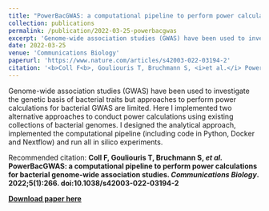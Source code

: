 ```yaml
---
title: "PowerBacGWAS: a computational pipeline to perform power calculations for bacterial genome-wide association studies"
collection: publications
permalink: /publication/2022-03-25-powerbacgwas
excerpt: 'Genome-wide association studies (GWAS) have been used to investigate the genetic basis of bacterial traits but approaches to perform power calculations for bacterial GWAS are limited. Here I implemented two alternative approaches to conduct power calculations using existing collections of bacterial genomes. I designed the analytical approach, implemented the computational pipeline (including code in Python, Docker and Nextflow) and run all in silico experiments.'
date: 2022-03-25
venue: 'Communications Biology'
paperurl: 'https://www.nature.com/articles/s42003-022-03194-2'
citation: '<b>Coll F<b>, Gouliouris T, Bruchmann S, <i>et al.</i> PowerBacGWAS: a computational pipeline to perform power calculations for bacterial genome-wide association studies. <i>Communications Biology</i>. 2022;5(1):266. doi:10.1038/s42003-022-03194-2'
---
```

Genome-wide association studies (GWAS) have been used to investigate the genetic basis of bacterial traits but approaches to perform power calculations for bacterial GWAS are limited. Here I implemented two alternative approaches to conduct power calculations using existing collections of bacterial genomes. I designed the analytical approach, implemented the computational pipeline (including code in Python, Docker and Nextflow) and run all in silico experiments.

Recommended citation: <b>Coll F<b>, Gouliouris T, Bruchmann S, <i>et al.</i> PowerBacGWAS: a computational pipeline to perform power calculations for bacterial genome-wide association studies. <i>Communications Biology</i>. 2022;5(1):266. doi:10.1038/s42003-022-03194-2

[Download paper here](http://francesccoll.github.io/files/s42003-022-03194-2.pdf)

